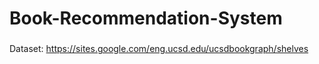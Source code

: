 # Book-Recommendation-System

### 
Dataset: https://sites.google.com/eng.ucsd.edu/ucsdbookgraph/shelves
